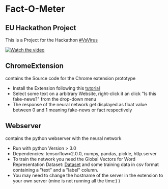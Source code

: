 # Fact-O-Meter



## EU Hackathon Project
This is a Project for the Hackathon [#VsVirus](http://https://www.versusvirus.ch/)

[![Watch the video](https://i.imgur.com/Ttz3xWE.png)](https://www.youtube.com/watch?v=Ljxojs-r_yU)

## ChromeExtension
contains the Source code for the Chrome extension prototype

- Install the Extension following this [tutorial](https://developer.chrome.com/extensions/getstarted#manifest)
- Select some text on a arbitrary Website, right-click it an click "Is this fake-news?" from the drop-down menu
- The response of the neural network get displayed as float value between 0 and 1 meaning fake-news or fact respectively
    
## Webserver 
contains the python webserver with the neural network

- Run with python Version > 3.0
- Dependencies: tensorflow=2.0.0, numpy, pandas, pickle, http.server
- To train the network you need the Global Vectors for Word Representation Dataset: [Dataset](https://www.kaggle.com/terenceliu4444/glove6b100dtxt) and some training data in csv format containing a "text" and a "label" column.
- You may need to change the hostname of the server in the extension to your own server (mine is not running all the time:) )
    
